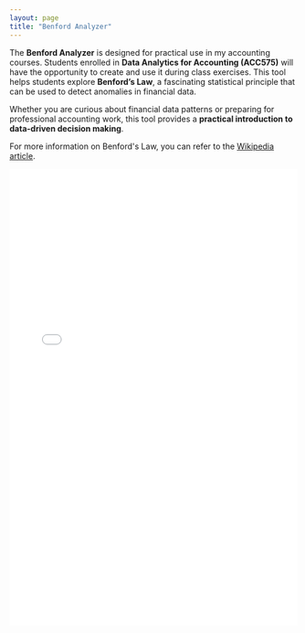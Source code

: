 ```yaml
---
layout: page
title: "Benford Analyzer"
---
```


The <b>Benford Analyzer</b> is designed for practical use in my accounting courses. Students enrolled in <b>Data Analytics for Accounting (ACC575)</b> will have the opportunity to create and use it during class exercises. This tool helps students explore <b>Benford’s Law</b>, a fascinating statistical principle that can be used to detect anomalies in financial data.

Whether you are curious about financial data patterns or preparing for professional accounting work, this tool provides a <b>practical introduction to data-driven decision making</b>.

For more information on Benford's Law, you can refer to the [Wikipedia article](https://en.wikipedia.org/wiki/Benford%27s_law).

<iframe src="/assets/benford-analyzer.html" width="100%" height="800px" frameborder="0"></iframe>


